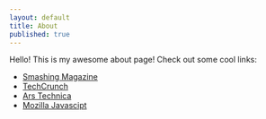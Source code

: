 ```yaml
---
layout: default
title: About
published: true
---
```


Hello! This is my awesome about page! Check out some cool links:

* [Smashing Magazine](https://www.smashingmagazine.com)
* [TechCrunch](http://techcrunch.com/)
* [Ars Technica](http://arstechnica.com/)
* [Mozilla Javascipt](https://developer.mozilla.org/en-US/docs/Web/JavaScript)
